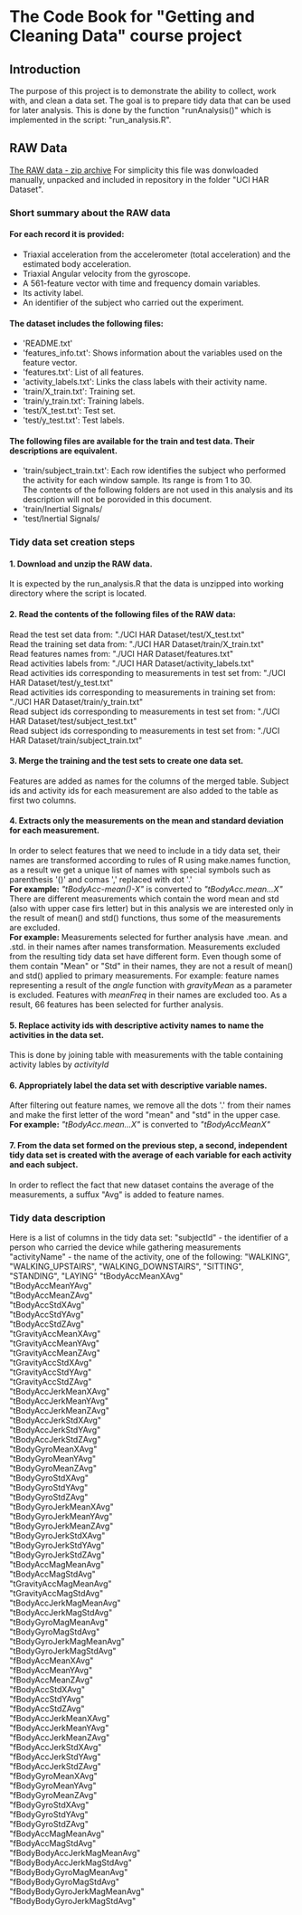# The Code Book for "Getting and Cleaning Data" course project
## Introduction
The purpose of this project is to demonstrate the ability to collect, work with, and clean a data set. 
The goal is to prepare tidy data that can be used for later analysis. 
This is done by the function "runAnalysis()" which is implemented in the script: "run_analysis.R". 
## RAW Data 
[The RAW data - zip archive](https://d396qusza40orc.cloudfront.net/getdata%2Fprojectfiles%2FUCI%20HAR%20Dataset.zip)
For simplicity this file was donwloaded manually, unpacked and included in repository in the folder "UCI HAR Dataset". 
### Short summary about the RAW data
#### For each record it is provided:
* Triaxial acceleration from the accelerometer (total acceleration) and the estimated body acceleration.
* Triaxial Angular velocity from the gyroscope. 
* A 561-feature vector with time and frequency domain variables. 
* Its activity label. 
* An identifier of the subject who carried out the experiment. 
#### The dataset includes the following files:
* 'README.txt'
* 'features_info.txt': Shows information about the variables used on the feature vector.
* 'features.txt': List of all features.
* 'activity_labels.txt': Links the class labels with their activity name.
* 'train/X_train.txt': Training set.
* 'train/y_train.txt': Training labels.
* 'test/X_test.txt': Test set.
* 'test/y_test.txt': Test labels. 
#### The following files are available for the train and test data. Their descriptions are equivalent.  
* 'train/subject_train.txt': Each row identifies the subject who performed the activity for each window sample. Its range is from 1 to 30.  
The contents of the following folders are not used in this analysis and its description will not be porovided in this document.
* 'train/Inertial Signals/
* 'test/Inertial Signals/ 
### Tidy data set creation steps
#### 1. Download and unzip the RAW data. 
It is expected by the run_analysis.R that the data is unzipped into working directory where the script is located. 
#### 2. Read the contents of the following files of the RAW data: 
Read the test set data from: "./UCI HAR Dataset/test/X_test.txt"  
Read the training set data from: "./UCI HAR Dataset/train/X_train.txt"  
Read features names from: "./UCI HAR Dataset/features.txt"  
Read activities labels from: "./UCI HAR Dataset/activity_labels.txt"  
Read activities ids corresponding to measurements in test set from: "./UCI HAR Dataset/test/y_test.txt"  
Read activities ids corresponding to measurements in training set from: "./UCI HAR Dataset/train/y_train.txt"  
Read subject ids corresponding to measurements in test set from: "./UCI HAR Dataset/test/subject_test.txt"  
Read subject ids corresponding to measurements in test set from: "./UCI HAR Dataset/train/subject_train.txt" 
#### 3. Merge the training and the test sets to create one data set.
Features are added as names for the columns of the merged table.
Subject ids and activity ids for each measurement are also added to the table as first two columns. 
#### 4. Extracts only the measurements on the mean and standard deviation for each measurement.
In order to select features that we need to include in a tidy data set, their names are transformed according to rules of R using make.names function, as a result we get a unique list of names with special symbols such as parenthesis '()' and comas ',' replaced with dot '.'  
**For example:** *"tBodyAcc-mean()-X"* is converted to *"tBodyAcc.mean...X"*   
There are different measurements which contain the word mean and std (also with upper case firs letter) but in this analysis we are interested only in the result of mean() and std() functions, thus some of the measurements are excluded.  
**For example:**
Measurements selected for further analysis have .mean. and .std. in their names after names transformation. 
Measurements excluded from the resulting tidy data set have different form. Even though some of them contain "Mean" or "Std" in their names, they are not a result of mean() and std() applied to primary measurements.
For example: feature names representing a result of the *angle* function with *gravityMean* as a parameter is excluded.
Features with *meanFreq* in their names are excluded too. 
As a result, 66 features has been selected for further analysis. 
#### 5. Replace activity ids with descriptive activity names to name the activities in the data set.
This is done by joining table with measurements with the table containing activity lables by *activityId*   
#### 6. Appropriately label the data set with descriptive variable names. 
After filtering out feature names, we remove all the dots '.' from their names and make the first letter of the word "mean" and "std" in the upper case.  
**For example:** *"tBodyAcc.mean...X"* is converted to *"tBodyAccMeanX"*  
#### 7. From the data set formed on the previous step, a second, independent tidy data set is created with the average of each variable for each activity and each subject. 
In order to reflect the fact that new dataset contains the average of the measurements, a suffux "Avg" is added to feature names.  
### Tidy data description
Here is a list of columns in the tidy data set:
"subjectId" - the identifier of a person who carried the device while gathering measurements 
"activityName" - the name of the activity, one of the following: "WALKING", "WALKING_UPSTAIRS", "WALKING_DOWNSTAIRS", "SITTING", "STANDING", "LAYING" 
"tBodyAccMeanXAvg"   
"tBodyAccMeanYAvg"  
"tBodyAccMeanZAvg"  
"tBodyAccStdXAvg"  
"tBodyAccStdYAvg"  
"tBodyAccStdZAvg"  
"tGravityAccMeanXAvg"  
"tGravityAccMeanYAvg"  
"tGravityAccMeanZAvg"  
"tGravityAccStdXAvg"  
"tGravityAccStdYAvg"  
"tGravityAccStdZAvg"  
"tBodyAccJerkMeanXAvg"  
"tBodyAccJerkMeanYAvg"  
"tBodyAccJerkMeanZAvg"  
"tBodyAccJerkStdXAvg"  
"tBodyAccJerkStdYAvg"  
"tBodyAccJerkStdZAvg"  
"tBodyGyroMeanXAvg"  
"tBodyGyroMeanYAvg"  
"tBodyGyroMeanZAvg"  
"tBodyGyroStdXAvg"  
"tBodyGyroStdYAvg"  
"tBodyGyroStdZAvg"  
"tBodyGyroJerkMeanXAvg"  
"tBodyGyroJerkMeanYAvg"  
"tBodyGyroJerkMeanZAvg"  
"tBodyGyroJerkStdXAvg"  
"tBodyGyroJerkStdYAvg"  
"tBodyGyroJerkStdZAvg"  
"tBodyAccMagMeanAvg"  
"tBodyAccMagStdAvg"  
"tGravityAccMagMeanAvg"  
"tGravityAccMagStdAvg"  
"tBodyAccJerkMagMeanAvg"  
"tBodyAccJerkMagStdAvg"  
"tBodyGyroMagMeanAvg"  
"tBodyGyroMagStdAvg"  
"tBodyGyroJerkMagMeanAvg"  
"tBodyGyroJerkMagStdAvg"  
"fBodyAccMeanXAvg"  
"fBodyAccMeanYAvg"  
"fBodyAccMeanZAvg"  
"fBodyAccStdXAvg"  
"fBodyAccStdYAvg"  
"fBodyAccStdZAvg"  
"fBodyAccJerkMeanXAvg"  
"fBodyAccJerkMeanYAvg"  
"fBodyAccJerkMeanZAvg"  
"fBodyAccJerkStdXAvg"  
"fBodyAccJerkStdYAvg"  
"fBodyAccJerkStdZAvg"  
"fBodyGyroMeanXAvg"  
"fBodyGyroMeanYAvg"  
"fBodyGyroMeanZAvg"  
"fBodyGyroStdXAvg"  
"fBodyGyroStdYAvg"  
"fBodyGyroStdZAvg"  
"fBodyAccMagMeanAvg"  
"fBodyAccMagStdAvg"   
"fBodyBodyAccJerkMagMeanAvg"  
"fBodyBodyAccJerkMagStdAvg"  
"fBodyBodyGyroMagMeanAvg"  
"fBodyBodyGyroMagStdAvg"  
"fBodyBodyGyroJerkMagMeanAvg"  
"fBodyBodyGyroJerkMagStdAvg" 